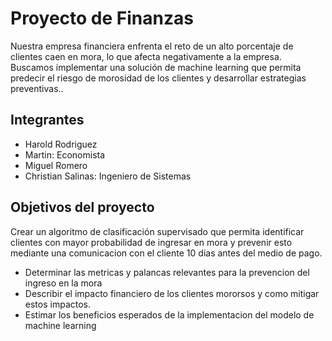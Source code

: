# Proyecto de Finanzas
Nuestra empresa financiera enfrenta el reto de un alto porcentaje de clientes caen en mora, lo que afecta negativamente a la empresa. Buscamos implementar una solución de machine learning que permita predecir el riesgo de morosidad de los clientes y desarrollar estrategias preventivas..
## Integrantes
+ Harold Rodriguez
+ Martin: Economista
+ Miguel Romero
+ Christian Salinas: Ingeniero de Sistemas
## Objetivos del proyecto

Crear un algoritmo de clasificación supervisado que permita identificar clientes con mayor probabilidad de ingresar en mora y prevenir esto mediante una comunicacion con el cliente 10 dias antes del medio de pago.
- Determinar las metricas y palancas relevantes para la prevencion del ingreso en la mora
- Describir el impacto financiero de los clientes mororsos y como mitigar estos impactos.
- Estimar los beneficios esperados de la implementacion del modelo de machine learning


